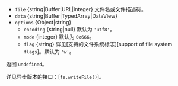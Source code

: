 <!-- YAML
added: v0.1.29
changes:
  - version: v10.10.0
    pr-url: https://github.com/nodejs/node/pull/22150
    description: The `data` parameter can now be any `TypedArray` or a
                 `DataView`.
  - version: v7.4.0
    pr-url: https://github.com/nodejs/node/pull/10382
    description: 参数 `data` 现在可以是一个 `Uint8Array`。
  - version: v5.0.0
    pr-url: https://github.com/nodejs/node/pull/3163
    description: 参数 `file` 现在可以是一个文件描述符。
-->

* `file` {string|Buffer|URL|integer} 文件名或文件描述符。
* `data` {string|Buffer|TypedArray|DataView}
* `options` {Object|string}
  * `encoding` {string|null} 默认为 `'utf8'`。
  * `mode` {integer} 默认为 `0o666`。
  * `flag` {string} 详见[支持的文件系统标志][support of file system `flags`]。默认为 `'w'`。

返回 `undefined`。

详见异步版本的接口：[`fs.writeFile()`]。

